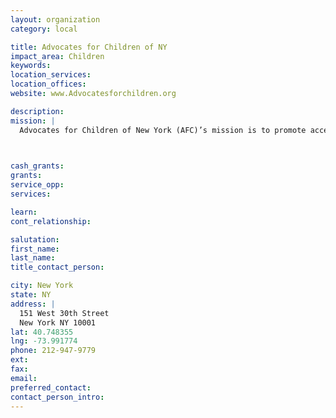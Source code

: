 ```yaml
---
layout: organization
category: local

title: Advocates for Children of NY
impact_area: Children
keywords: 
location_services: 
location_offices: 
website: www.Advocatesforchildren.org

description: 
mission: |
  Advocates for Children of New York (AFC)’s mission is to promote access to the best education New York can provide for all students, especially students of color and students from low-income backgrounds. We use uniquely integrated strategies to advance systemic reform, empower families and communities, and advocate for the educational rights of individual students.

  

cash_grants: 
grants: 
service_opp: 
services: 

learn: 
cont_relationship: 

salutation: 
first_name: 
last_name: 
title_contact_person: 

city: New York
state: NY
address: |
  151 West 30th Street     
  New York NY 10001
lat: 40.748355
lng: -73.991774
phone: 212-947-9779
ext: 
fax: 
email: 
preferred_contact: 
contact_person_intro: 
---
```

